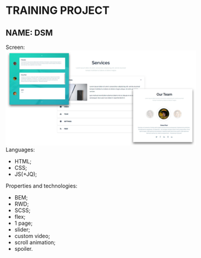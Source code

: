 # TRAINING PROJECT
## NAME: DSM
Screen:
![Альтернативный текст](/source/background.jpg)
Languages: 
* HTML;
* CSS;
* JS(+JQ);

Properties and technologies: 
* BEM;
* RWD;
* SCSS;
* flex;
* 1 page;
* slider;
* custom video;
* scroll animation;
* spoiler.


